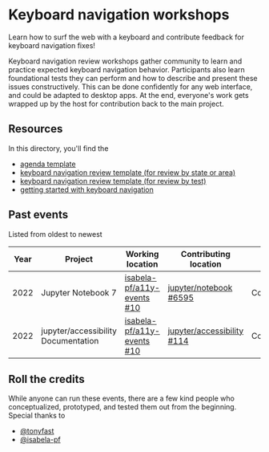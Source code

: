 # Keyboard navigation workshops

Learn how to surf the web with a keyboard and contribute feedback for keyboard navigation fixes! 

Keyboard navigation review workshops gather community to learn and practice expected keyboard navigation behavior. Participants also learn foundational tests they can perform and how to describe and present these issues constructively. This can be done confidently for any web interface, and could be adapted to desktop apps. At the end, everyone's work gets wrapped up by the host for contribution back to the main project.

## Resources

In this directory, you'll find the
- [agenda template](agenda-template.md)
- [keyboard navigation review template (for review by state or area)](review-template-by-state.md)
- [keyboard navigation review template (for review by test)](review-template-by-test.md)
- [getting started with keyboard navigation](getting-started.md)

## Past events

Listed from oldest to newest

| Year | Project | Working location | Contributing location | Status | Other info | 
|------|---------|------------|-----------------|--------|------------|
| 2022 | Jupyter Notebook 7 | [isabela-pf/a11y-events #10](https://github.com/isabela-pf/a11y-events/pull/10) | [jupyter/notebook #6595](https://github.com/jupyter/notebook/issues/6595) | Contributed |  |
| 2022 | jupyter/accessibility Documentation | [isabela-pf/a11y-events #10](https://github.com/isabela-pf/a11y-events/pull/11) | [jupyter/accessibility #114](https://github.com/jupyter/accessibility/issues/114) | Contributed |  |

## Roll the credits

While anyone can run these events, there are a few kind people who conceptualized, prototyped, and tested them out from the beginning. Special thanks to
- [@tonyfast](https://github.com/tonyfast/)
- [@isabela-pf](https://github.com/isabela-pf/)

